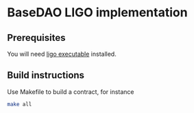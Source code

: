 # BaseDAO LIGO implementation

## Prerequisites

You will need [ligo executable](https://ligolang.org/docs/intro/installation) installed.

## Build instructions

Use Makefile to build a contract, for instance

```sh
make all
```

